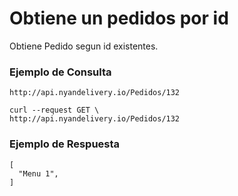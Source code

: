 # Obtiene un pedidos por id
Obtiene Pedido segun id existentes.

### Ejemplo de Consulta
```
http://api.nyandelivery.io/Pedidos/132
```

```
curl --request GET \
http://api.nyandelivery.io/Pedidos/132
```

### Ejemplo de Respuesta

```
[
  "Menu 1",
]
```